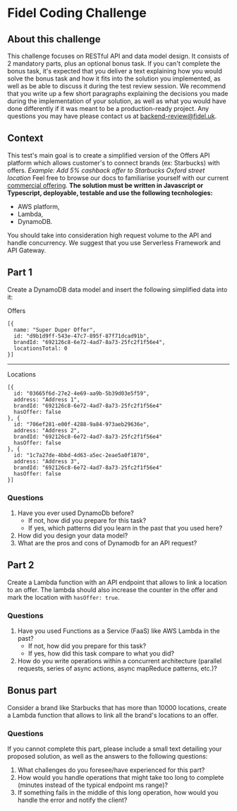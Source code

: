 # Fidel Coding Challenge

## About this challenge

This challenge focuses on RESTful API and data model design. It consists of 2 mandatory parts, plus an optional bonus task.
If you can't complete the bonus task, it's expected that you deliver a text explaining how you would solve the bonus task and how it fits into the solution you implemented, as well as be able to discuss it during the test review session.
We recommend that you write up a few short paragraphs explaining the decisions you made during the implementation of your solution, as well as what you would have done differently if it was meant to be a production-ready project.
Any questions you may have please contact us at backend-review@fidel.uk.

## Context

This test's main goal is to create a simplified version of the Offers API platform which allows customer's to connect brands (ex: Starbucks) with offers.
_Example: Add 5% cashback offer to Starbucks Oxford street location_
Feel free to browse our docs to familiarise yourself with our current [commercial offering](https://docs.fidel.uk/offers).
**The solution must be written in Javascript or Typescript, deployable, testable and use the following tecnhologies:**

- AWS platform,
- Lambda,
- DynamoDB.

You should take into consideration high request volume to the API and handle concurrency.
We suggest that you use Serverless Framework and API Gateway.

## Part 1

Create a DynamoDB data model and insert the following simplified data into it:

Offers

```
[{
  name: "Super Duper Offer",
  id: "d9b1d9ff-543e-47c7-895f-87f71dcad91b",
  brandId: "692126c8-6e72-4ad7-8a73-25fc2f1f56e4",
  locationsTotal: 0
}]
```

---

Locations

```
[{
  id: "03665f6d-27e2-4e69-aa9b-5b39d03e5f59",
  address: "Address 1",
  brandId: "692126c8-6e72-4ad7-8a73-25fc2f1f56e4"
  hasOffer: false
}, {
  id: "706ef281-e00f-4288-9a84-973aeb29636e",
  address: "Address 2",
  brandId: "692126c8-6e72-4ad7-8a73-25fc2f1f56e4"
  hasOffer: false
}, {
  id: "1c7a27de-4bbd-4d63-a5ec-2eae5a0f1870",
  address: "Address 3",
  brandId: "692126c8-6e72-4ad7-8a73-25fc2f1f56e4"
  hasOffer: false
}]
```

### Questions

1. Have you ever used DynamoDb before?
   - If not, how did you prepare for this task?
   - If yes, which patterns did you learn in the past that you used here?
2. How did you design your data model?
3. What are the pros and cons of Dynamodb for an API request?

## Part 2

Create a Lambda function with an API endpoint that allows to link a location to an offer. The lambda should also increase the counter in the offer and mark the location with `hasOffer: true`.

### Questions

1. Have you used Functions as a Service (FaaS) like AWS Lambda in the past?
   - If not, how did you prepare for this task?
   - If yes, how did this task compare to what you did?
2. How do you write operations within a concurrent architecture (parallel requests, series of async actions, async mapReduce patterns, etc.)?

## Bonus part

Consider a brand like Starbucks that has more than 10000 locations, create a Lambda function that allows to link all the brand's locations to an offer.

### Questions

If you cannot complete this part, please include a small text detailing your proposed solution, as well as the answers to the following questions:

1. What challenges do you foresee/have experienced for this part?
2. How would you handle operations that might take too long to complete (minutes instead of the typical endpoint ms range)?
3. If something fails in the middle of this long operation, how would you handle the error and notify the client?
